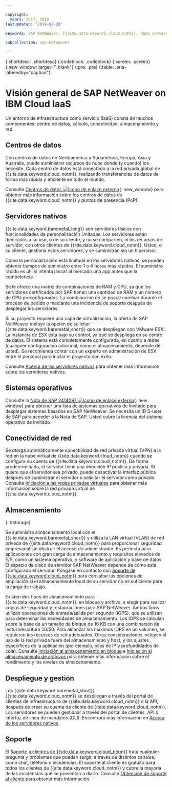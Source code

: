 ```yaml
---

copyright:
  years: 2017, 2019
lastupdated: "2019-02-28"

keywords: SAP NetWeaver, {{site.data.keyword.cloud_notm}}, data centers, {{site.data.keyword.baremetal_short}}, deployment, VLANs, SAP Certified, database

subcollection: sap-netweaver

---
```


{:shortdesc: .shortdesc}
{:codeblock: .codeblock}
{:screen: .screen}
{:new_window: target="_blank"}
{:pre: .pre}
{:table: .aria-labeledby="caption"}

# Visión general de SAP NetWeaver on IBM Cloud IaaS
Un entorno de infraestructura como servicio (IaaS) consta de muchos componentes: centro de datos, cálculo, conectividad, almacenamiento y red.

## Centros de datos

Con centros de datos en Norteamérica y Sudamérica, Europa, Asia y Australia, puede suministrar recursos de nube donde (y cuando) los necesite. Cada centro de datos está conectado a la red privada global de {{site.data.keyword.cloud_notm}}, realizando transferencias de datos de forma más rápida y eficiente en todo el mundo.

Consulte [Centros de datos ![Icono de enlace externo](../../icons/launch-glyph.svg "Icono de enlace externo")](https://www.ibm.com/cloud-computing/bluemix/data-centers){: new_window} para obtener más información sobre los centros de datos de {{site.data.keyword.cloud_notm}} y puntos de presencia (PoP).

## Servidores nativos

{{site.data.keyword.baremetal_long}} son servidores físicos con funcionalidades de personalización limitadas. Los servidores están dedicados a su uso, o de su cliente, y no se comparten, ni los recursos de servidor, con otros clientes de {{site.data.keyword.cloud_notm}}. Usted, o su cliente, gestiona estos servidores, y se suministran sin un hipervisor.

Como la personalización está limitada en los servidores nativos, se pueden obtener tiempos de suministro entre 1 o 4 horas más rápidos. El suministro rápido es útil si intenta lanzar al mercado una app antes que la competencia.

Se le ofrece una matriz de combinaciones de RAM y CPU, ya que los servidores certificados por SAP tienen una cantidad de RAM y un número de CPU preconfigurados. La combinación *no se puede* cambiar durante el proceso de pedido o mediante una incidencia de soporte después de desplegar los servidores.

Si su proyecto requiere una capa de virtualización, la oferta de SAP NetWeaver incluye la opción de solicitar {{site.data.keyword.baremetal_short}} que se despliegan con VMware ESXi. La instancia de ESX está bajo su control, ya que se despliega en su centro de datos. El sistema está completamente configurado, en cuanto a redes (cualquier configuración adicional, como el almacenamiento, depende de usted). Se recomienda contar con un experto en administración de ESX entre el personal para iniciar el proyecto con éxito.

Consulte [Acerca de los servidores nativos](/docs/bare-metal?topic=bare-metal-about#about) para obtener más información sobre los servidores nativos.

## Sistemas operativos

Consulte la [Nota de SAP 2414097 ![Icono de enlace externo](../../icons/launch-glyph.svg "Icono de enlace externo")](https://launchpad.support.sap.com/#/notes/2414097){: new window} para obtener una lista de sistemas operativos de invitado para desplegar sistemas basados en SAP NetWeaver. Se necesita un ID S-user de SAP para acceder a la Nota de SAP. Usted cubre la licencia del sistema operativo de invitado.

## Conectividad de red

Se otorga automáticamente conectividad de red privada virtual (VPN) a la red en la nube virtual de {{site.data.keyword.cloud_notm}} cuando se configura su cuenta de {{site.data.keyword.cloud_notm}}. De forma predeterminada, el servidor tiene una dirección IP pública y privada. Si quiere que el servidor sea privado, puede desactivar la interfaz pública después de suministrar el servidor o solicitar el servidor como privado. Consulte [Iniciación a las redes privadas virtuales](/docs/infrastructure/iaas-vpn?topic=VPN-gettingstarted-with-virtual-private-networking#gettingstarted-with-virtual-private-networking) para obtener más información sobre la red privada virtual de {{site.data.keyword.cloud_notm}}.

## Almacenamiento
{: #storage}

Se suministra almacenamiento local con el {{site.data.keyword.baremetal_short}} y utiliza la LAN virtual (VLAN) de red privada de {{site.data.keyword.cloud_notm}} para proporcionar seguridad empresarial sin obstruir el acceso de administrador. Es perfecta para aplicaciones con gran carga de almacenamiento y requisitos elevados de E/S, como un sistema operativo, y software de aplicación y base de datos. El espacio de disco de servidor SAP NetWeaver depende de cómo esté configurado el servidor. Póngase en contacto con [Soporte de {{site.data.keyword.cloud_notm}}](/docs/get-support?topic=get-support-getting-customer-support#getting-customer-support) para consultar las opciones de ampliación si el almacenamiento local de su servidor no es suficiente para la carga de trabajo.

Existen dos tipos de almacenamiento para {{site.data.keyword.cloud_notm}}, en bloque y archivo, a elegir para realizar copias de seguridad y restauraciones para SAP NetWeaver. Ambos tipos utilizan operaciones de entrada/salida por segundo (IOPS), que se utilizan para determinar las necesidades de almacenamiento. Los IOPS se calculan sobre la base de un tamaño de bloque de 16 KB con una combinación de lectura/escritura 50/50. Para alcanzar los máximos IOPS en un volumen, se requieren los recursos de red adecuados. Otras consideraciones incluyen el uso de la red privada fuera del almacenamiento y host, y los ajustes específicos de la aplicación (por ejemplo, pilas de IP y profundidades de cola). Consulte [Iniciación al almacenamiento en bloque](/docs/infrastructure/BlockStorage?topic=BlockStorage-getting-started#getting-started) e [Iniciación al almacenamiento de archivos](/docs/infrastructure/FileStorage?topic=FileStorage-getting-started#getting-started) para obtener más información sobre el rendimiento y los niveles de almacenamiento.

## Despliegue y gestión

Los {{site.data.keyword.baremetal_short}} {{site.data.keyword.cloud_notm}} se despliegan a través del portal de clientes de infraestructura de {{site.data.keyword.cloud_notm}} o la API, después de crear su cuenta de cliente de {{site.data.keyword.cloud_notm}}. Los servidores se pueden gestionar a través del portal de clientes, API o interfaz de línea de mandatos (CLI). Encontrará más información en [Acerca de los servidores nativos](/docs/bare-metal?topic=bare-metal-about#about).

## Soporte

El [Soporte a clientes de {{site.data.keyword.cloud_notm}}](/docs/get-support?topic=get-support-getting-customer-support#getting-customer-support) trata cualquier pregunta y problemas que puedan surgir, a través de distintos canales, como chat, teléfono o incidencias. El soporte al cliente es gratuito para todos los clientes de {{site.data.keyword.cloud_notm}} y cubre la mayoría de las incidencias que se presentan a diario. Consulte [Obtención de soporte al cliente](/docs/get-support?topic=get-support-getting-customer-support#getting-customer-support) para obtener más información.
